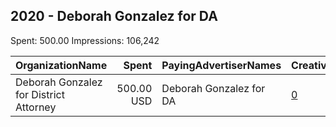 ## 2020 - Deborah Gonzalez for DA 
Spent: 500.00
Impressions: 106,242

|OrganizationName|Spent|PayingAdvertiserNames|CreativeUrls|Impressions|Genders|AgeBrackets|CountryCodes|BillingAddresses|CandidateBallotInformation|
|:---|---:|:---|:---|---:|:---|:---|:---|:---|:---|
|Deborah Gonzalez for District Attorney|500.00 USD|Deborah Gonzalez for DA|[0](https://www.snap.com/political-ads/asset/094263ae6b9cc1a0a6b792195c477fbd3fd3e38d8046d67965ca1254b0811b70?mediaType=jpeg)|106,242||18+|united states|US|Deborah Gonzalez for District Attorney|
